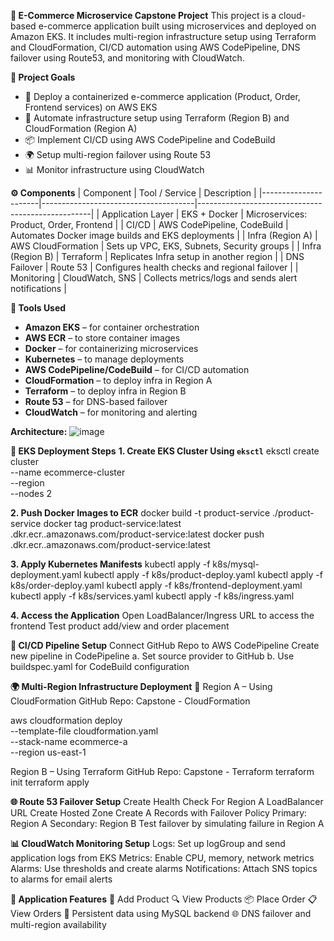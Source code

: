 **🛒 E-Commerce Microservice Capstone Project**
This project is a cloud-based e-commerce application built using microservices and deployed on Amazon EKS. It includes multi-region infrastructure setup using Terraform and CloudFormation, CI/CD automation using AWS CodePipeline, DNS failover using Route53, and monitoring with CloudWatch.

**📌 Project Goals**
- 🚀 Deploy a containerized e-commerce application (Product, Order, Frontend services) on AWS EKS  
- 🔁 Automate infrastructure setup using Terraform (Region B) and CloudFormation (Region A)  
- 📦 Implement CI/CD using AWS CodePipeline and CodeBuild  
- 🌍 Setup multi-region failover using Route 53  
- 📊 Monitor infrastructure using CloudWatch  


**⚙️ Components**
| Component            | Tool / Service                      | Description                                       |
|----------------------|--------------------------------------|---------------------------------------------------|
| Application Layer    | EKS + Docker                         | Microservices: Product, Order, Frontend           |
| CI/CD                | AWS CodePipeline, CodeBuild          | Automates Docker image builds and EKS deployments |
| Infra (Region A)     | AWS CloudFormation                   | Sets up VPC, EKS, Subnets, Security groups        |
| Infra (Region B)     | Terraform                            | Replicates Infra setup in another region          |
| DNS Failover         | Route 53                             | Configures health checks and regional failover    |
| Monitoring           | CloudWatch, SNS                      | Collects metrics/logs and sends alert notifications |


**🔧 Tools Used**
- **Amazon EKS** – for container orchestration  
- **AWS ECR** – to store container images  
- **Docker** – for containerizing microservices  
- **Kubernetes** – to manage deployments  
- **AWS CodePipeline/CodeBuild** – for CI/CD automation  
- **CloudFormation** – to deploy infra in Region A  
- **Terraform** – to deploy infra in Region B  
- **Route 53** – for DNS-based failover  
- **CloudWatch** – for monitoring and alerting  

**Architecture:**
![image](https://github.com/user-attachments/assets/58599a59-cc7b-4153-973f-64cc84d4e150)


**🚀 EKS Deployment Steps**
**1. Create EKS Cluster Using `eksctl`**
eksctl create cluster \
  --name ecommerce-cluster \
  --region <region> \
  --nodes 2

**2. Push Docker Images to ECR**
docker build -t product-service ./product-service
docker tag product-service:latest <your-account>.dkr.ecr.<region>.amazonaws.com/product-service:latest
docker push <your-account>.dkr.ecr.<region>.amazonaws.com/product-service:latest

**3. Apply Kubernetes Manifests**
kubectl apply -f k8s/mysql-deployment.yaml
kubectl apply -f k8s/product-deploy.yaml
kubectl apply -f k8s/order-deploy.yaml
kubectl apply -f k8s/frontend-deployment.yaml
kubectl apply -f k8s/services.yaml
kubectl apply -f k8s/ingress.yaml

**4. Access the Application**
Open LoadBalancer/Ingress URL to access the frontend
Test product add/view and order placement

**🔁 CI/CD Pipeline Setup**
Connect GitHub Repo to AWS CodePipeline
  Create new pipeline in CodePipeline
    a. Set source provider to GitHub
    b. Use buildspec.yaml for CodeBuild configuration

**🌍 Multi-Region Infrastructure Deployment**
📍 Region A – Using CloudFormation
GitHub Repo: Capstone - CloudFormation

aws cloudformation deploy \
  --template-file cloudformation.yaml \
  --stack-name ecommerce-a \
  --region us-east-1

Region B – Using Terraform
GitHub Repo: Capstone - Terraform
terraform init
terraform apply

**🌐 Route 53 Failover Setup**
Create Health Check
For Region A LoadBalancer URL
Create Hosted Zone
Create A Records with Failover Policy
Primary: Region A
Secondary: Region B
Test failover by simulating failure in Region A

**📊 CloudWatch Monitoring Setup**
Logs: Set up logGroup and send application logs from EKS
Metrics: Enable CPU, memory, network metrics
Alarms: Use thresholds and create alarms
Notifications: Attach SNS topics to alarms for email alerts

**🧪 Application Features**
🛒 Add Product
🔍 View Products
📦 Place Order
📋 View Orders
💾 Persistent data using MySQL backend
🌐 DNS failover and multi-region availability
